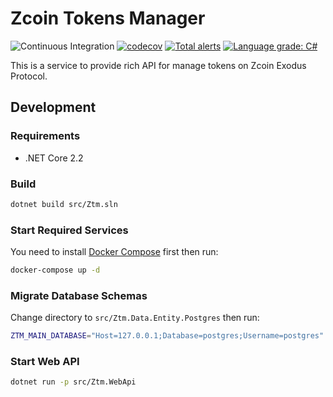 # Zcoin Tokens Manager
![Continuous Integration](https://github.com/zcoinofficial/ztm/workflows/Continuous%20Integration/badge.svg)
[![codecov](https://codecov.io/gh/zcoinofficial/ztm/branch/master/graph/badge.svg)](https://codecov.io/gh/zcoinofficial/ztm)
[![Total alerts](https://img.shields.io/lgtm/alerts/g/zcoinofficial/ztm.svg?logo=lgtm&logoWidth=18)](https://lgtm.com/projects/g/zcoinofficial/ztm/alerts/)
[![Language grade: C#](https://img.shields.io/lgtm/grade/csharp/g/zcoinofficial/ztm.svg?logo=lgtm&logoWidth=18)](https://lgtm.com/projects/g/zcoinofficial/ztm/context:csharp)

This is a service to provide rich API for manage tokens on Zcoin Exodus Protocol.

## Development

### Requirements

- .NET Core 2.2

### Build

```sh
dotnet build src/Ztm.sln
```

### Start Required Services

You need to install [Docker Compose](https://docs.docker.com/compose/) first then run:

```sh
docker-compose up -d
```

### Migrate Database Schemas

Change directory to `src/Ztm.Data.Entity.Postgres` then run:

```sh
ZTM_MAIN_DATABASE="Host=127.0.0.1;Database=postgres;Username=postgres" dotnet ef database update
```

### Start Web API

```sh
dotnet run -p src/Ztm.WebApi
```
